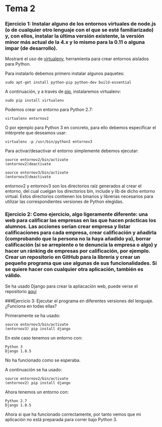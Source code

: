# Tema 2
### Ejercicio 1: Instalar alguno de los entornos virtuales de node.js (o de cualquier otro lenguaje con el que se esté familiarizado) y, con ellos, instalar la última versión existente, la versión minor más actual de la 4.x y lo mismo para la 0.11 o alguna impar (de desarrollo).

Mostraré el uso de [virtualenv](https://virtualenv.pypa.io/en/latest/), herramienta para crear entornos aislados para Python.

Para instalarlo debemos primero instalar algunos paquetes:

    sudo apt-get install python-pip python-dev build-essential 

A continuación, y a través de [pip](https://pypi.python.org/pypi/pip), instalaremos virtualenv:

    sudo pip install virtualenv 

Podemos crear un entorno para Python 2.7:

    virtualenv entornov2

O por ejemplo para Python 3 en concreto, para ello debemos específicar el intérprete que deseamos usar:

    virtualenv -p /usr/bin/python3 entornov3

Para activar/desactivar el entorno simplemente debemos ejecutar:

    source entornov2/bin/activate
    (entornov2)deactivate

    source entornov3/bin/activate
    (entornov3)deactivate

entornov2 y entornov3 son los directorios raíz generados al crear el entorno, del cual cuelgan los directorios bin, include y lib de dicho entorno virtual. Estos directorios contienen los binarios y librerias necesarios para utilizar las correspondientes versiones de Python elegidas.

### Ejercicio 2: Como ejercicio, algo ligeramente diferente: una web para calificar las empresas en las que hacen prácticas los alumnos. Las acciones serían crear empresa y listar calificaciones para cada empresa, crear calificación y añadirla (comprobando que la persona no la haya añadido ya), borrar calificación (si se arrepiente o te denuncia la empresa o algo) y hacer un ránking de empresas por calificación, por ejemplo. Crear un repositorio en GitHub para la librería y crear un pequeño programa que use algunas de sus funcionalidades. Si se quiere hacer con cualquier otra aplicación, también es válido.

Se ha usado Django para crear la apliacación web, puede verse el repositorio [aquí](https://github.com/jesusgn90/ejercicio2_IV/)

###Ejercicio 3: Ejecutar el programa en diferentes versiones del lenguaje. ¿Funciona en todas ellas?

Primeramente se ha usado:

    source entornov3/bin/activate
    (entornov3) pip install django

En este caso tenemos un entorno con:

    Python 3
    Django 1.8.5

No ha funcionado como se esperaba.

A continuación se ha usado:

    source entornov2/bin/activate
    (entornov2) pip install django

Ahora tenemos un entorno con:

    Python 2.7
    Django 1.8.5

Ahora si que ha funcionado correctamente, por tanto vemos que mi aplicación no está 
preparada para correr bajo Python 3.

